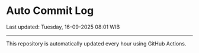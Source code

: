 # Auto Commit Log

Last updated: Tuesday, 16-09-2025 08:01 WIB

---

This repository is automatically updated every hour using GitHub Actions.
